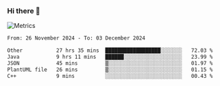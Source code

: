 ### Hi there 👋

![Metrics](https://github.com/radoapx/radoapx/blob/main/github-metrics.svg)

<!--START_SECTION:waka-->

```txt
From: 26 November 2024 - To: 03 December 2024

Other           27 hrs 35 mins  ██████████████████░░░░░░░   72.03 %
Java            9 hrs 11 mins   ██████░░░░░░░░░░░░░░░░░░░   23.99 %
JSON            45 mins         ▒░░░░░░░░░░░░░░░░░░░░░░░░   01.97 %
PlantUML file   26 mins         ▒░░░░░░░░░░░░░░░░░░░░░░░░   01.15 %
C++             9 mins          ░░░░░░░░░░░░░░░░░░░░░░░░░   00.43 %
```

<!--END_SECTION:waka-->

<!--
**radoapx/radoapx** is a ✨ _special_ ✨ repository because its `README.md` (this file) appears on your GitHub profile.

Here are some ideas to get you started:

- 🔭 I’m currently working on ...
- 🌱 I’m currently learning ...
- 👯 I’m looking to collaborate on ...
- 🤔 I’m looking for help with ...
- 💬 Ask me about ...
- 📫 How to reach me: ...
- 😄 Pronouns: ...
- ⚡ Fun fact: ...
-->
